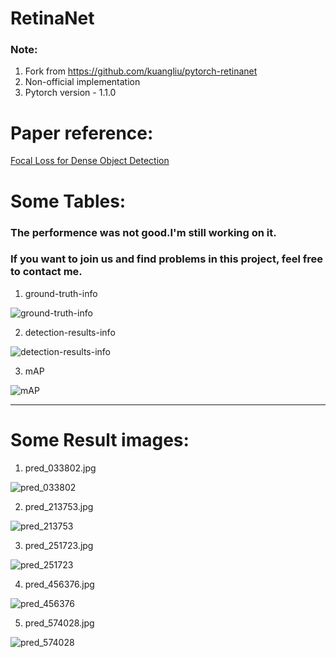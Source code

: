 # RetinaNet
### Note:
1. Fork from https://github.com/kuangliu/pytorch-retinanet
2. Non-official implementation
3. Pytorch version - 1.1.0

# Paper reference:
[Focal Loss for Dense Object Detection](https://arxiv.org/abs/1708.02002)  

# Some Tables:
### The performence was not good.I'm still working on it.
### If you want to join us and find problems in this project, feel free to contact me.

1. ground-truth-info

![ground-truth-info](./image/FL_92/result/ground-truth-info.png)

2. detection-results-info

![detection-results-info](./image/FL_92/result/detection-results-info.png)

3. mAP

![mAP](./image/FL_92/result/mAP.png)

---
# Some Result images:

1. pred_033802.jpg

![pred_033802](./image/FL_92/pred_033802.jpg)

2. pred_213753.jpg

![pred_213753](./image/FL_92/pred_213753.jpg)

3. pred_251723.jpg

![pred_251723](./image/FL_92/pred_251723.jpg)

4. pred_456376.jpg

![pred_456376](./image/FL_92/pred_456376.jpg)

5. pred_574028.jpg

![pred_574028](./image/FL_92/pred_574028.jpg)

